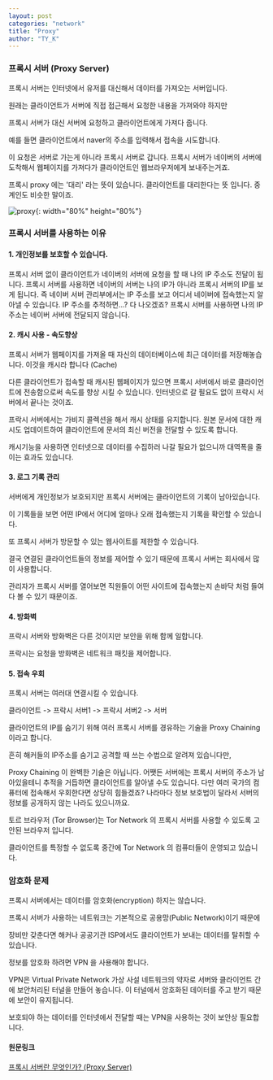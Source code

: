 ```yaml
---
layout: post
categories: "network"
title: "Proxy"
author: "TY_K"
---
```


### 프록시 서버 (Proxy Server)

프록시 서버는 인터넷에서 유저를 대신해서 데이터를 가져오는 서버입니다.

원래는 클라이언트가 서버에 직접 접근해서 요청한 내용을 가져와야 하지만

프록시 서버가 대신 서버에 요청하고 클라이언트에게 가져다 줍니다.

예를 들면 클라이언트에서 naver의 주소를 입력해서 접속을 시도합니다.

이 요청은 서버로 가는게 아니라 프록시 서버로 갑니다. 프록시 서버가 네이버의 서버에 도착해서 웹페이지를 가져다가 클라이언트인 웹브라우저에게 보내주는거죠.

프록시 proxy 에는 '대리' 라는 뜻이 있습니다. 클라이언트를 대리한다는 뜻 입니다. 중계인도 비슷한 말이죠.

![proxy](https://img1.daumcdn.net/thumb/R1280x0/?scode=mtistory2&fname=https%3A%2F%2Fblog.kakaocdn.net%2Fdn%2FbpfOpn%2FbtqTADLfdgs%2Fr3NsKwniZYXswuSV8PRzd1%2Fimg.png){: width="80%" height="80%"}

### 프록시 서버를 사용하는 이유

#### 1. 개인정보를 보호할 수 있습니다.

프록시 서버 없이 클라이언트가 네이버의 서버에 요청을 할 때 나의 IP 주소도 전달이 됩니다. 프록시 서버를 사용하면 네이버의 서버는 나의 IP가 아니라 프록시 서버의 IP를 보게 됩니다. 즉 네이버 서버 관리부에서는 IP 주소를 보고 어디서 네이버에 접속했는지 알아낼 수 있습니다. IP 주소를 추적하면...? 다 나오겠죠? 프록시 서버를 사용하면 나의 IP주소는 네이버 서버에 전달되지 않습니다.

#### 2. 캐시 사용 - 속도향상

프록시 서버가 웹페이지를 가져올 때 자신의 데이터베이스에 최근 데이터를 저장해놓습니다. 이것을 캐시라 합니다 (Cache)

다른 클라이언트가 접속할 때 캐시된 웹페이지가 있으면 프록시 서버에서 바로 클라이언트에 전송함으로써 속도를 향상 시킬 수 있습니다. 인터넷으로 갈 필요도 없이 프락시 서버에서 끝나는 것이죠.

프락시 서버에서는 가비지 콜렉션을 해서 캐시 상태를 유지합니다. 원본 문서에 대한 캐시도 업데이트하여 클라이언트에 문서의 최신 버전을 전달할 수 있도록 합니다.

캐시기능을 사용하면 인터넷으로 데이터를 수집하러 나갈 필요가 없으니까 대역폭을 줄이는 효과도 있습니다.

#### 3. 로그 기록 관리

서버에게 개인정보가 보호되지만 프록시 서버에는 클라이언트의 기록이 남아있습니다.

이 기록들을 보면 어떤 IP에서 어디에 얼마나 오래 접속했는지 기록을 확인할 수 있습니다.

또 프록시 서버가 방문할 수 있는 웹사이트를 제한할 수 있습니다.

결국 연결된 클라이언트들의 정보를 제어할 수 있기 때문에 프록시 서버는 회사에서 많이 사용합니다.

관리자가 프록시 서버를 열어보면 직원들이 어떤 사이트에 접속했는지 손바닥 처럼 들여다 볼 수 있기 때문이죠.

#### 4. 방화벽

프락시 서버와 방화벽은 다른 것이지만 보안을 위해 함께 일합니다.

프락시는 요청을 방화벽은 네트워크 패킷을 제어합니다.

#### 5. 접속 우회

프록시 서버는 여러대 연결시킬 수 있습니다.

클라이언트 -> 프락시 서버1 -> 프락시 서버2 -> 서버

클라이언트의 IP를 숨기기 위해 여러 프록시 서버를 경유하는 기술을 Proxy Chaining 이라고 합니다.

흔히 해커들의 IP주소를 숨기고 공격할 때 쓰는 수법으로 알려져 있습니다만,

Proxy Chaining 이 완벽한 기술은 아닙니다. 어쨋든 서버에는 프록시 서버의 주소가 남아있을테니 추적을 거듭하면 클라이언트를 알아낼 수도 있습니다. 다만 여러 국가의 컴퓨터에 접속해서 우회한다면 상당히 힘들겠죠? 나라마다 정보 보호법이 달라서 서버의 정보를 공개하지 않는 나라도 있으니까요.

토르 브라우저 (Tor Browser)는 Tor Network 의 프록시 서버를 사용할 수 있도록 고안된 브라우저 입니다.

클라이언트를 특정할 수 없도록 중간에 Tor Network 의 컴퓨터들이 운영되고 있습니다.

### 암호화 문제

프록시 서버에서는 데이터를 암호화(encryption) 하지는 않습니다.

프록시 서버가 사용하는 네트워크는 기본적으로 공용망(Public Network)이기 때문에

장비만 갖춘다면 해커나 공공기관 ISP에서도 클라이언트가 보내는 데이터를 탈취할 수 있습니다.

정보를 암호화 하려면 VPN 을 사용해야 합니다.

VPN은 Virtual Private Network 가상 사설 네트워크의 약자로 서버와 클라이언트 간에 보안처리된 터널을 만들어 놓습니다. 이 터널에서 암호화된 데이터를 주고 받기 때문에 보안이 유지됩니다.

보호되야 하는 데이터를 인터넷에서 전달할 때는 VPN을 사용하는 것이 보안상 필요합니다.

#### 원문링크

[프록시 서버란 무엇인가? (Proxy Server)][proxy]

[proxy]: https://digiconfactory.tistory.com/entry/%ED%94%84%EB%A1%9D%EC%8B%9C-%EC%84%9C%EB%B2%84-Proxy-Server-%EB%9E%80-%EB%AC%B4%EC%97%87%EC%9D%B8%EA%B0%80 "proxy"